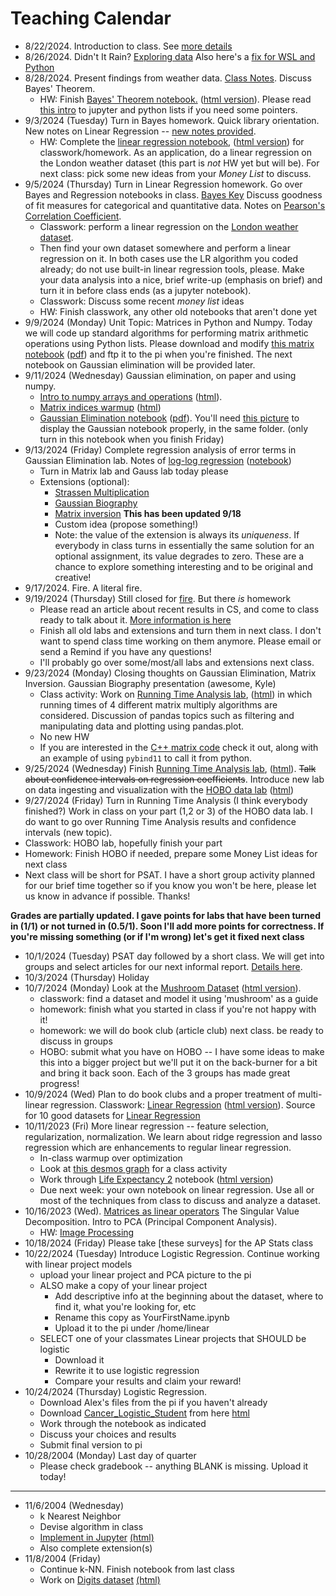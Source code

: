 # Teaching Calendar

- 8/22/2024. Introduction to class. See [more details](lessons/hw01.md)
- 8/26/2024. Didn't It Rain? [Exploring data](lessons/hw02.md) Also here's a [fix for WSL and Python](lessons/wsl.md)
- 8/28/2024. Present findings from weather data. [Class Notes](lessons/cw03.md). Discuss Bayes' Theorem.
	- HW: Finish [Bayes' Theorem notebook.](lessons/Bayes_Theorem_Student.ipynb) ([html version](./lessons/Bayes_Theorem_Student.html)). Please read [this intro](lessons/jupyter-python-intro.md) to jupyter and python lists if you need some pointers.
- 9/3/2024 (Tuesday) Turn in Bayes homework. Quick library orientation. New notes on Linear Regression -- [new notes provided](./lessons/Linear_regression_derivation.pdf).
	- HW: Complete the [linear regression notebook](./lessons/least-squares-01.ipynb), ([html version](./lessons/least-squares-01.html)) for classwork/homework. As an application, do a linear regression on the London weather dataset (this part is *not* HW yet but will be). For next class: pick some new ideas from your *Money List* to discuss.
- 9/5/2024 (Thursday) Turn in Linear Regression homework. Go over Bayes and Regression notebooks in class. [Bayes Key](lessons/Bayes_Theorem_Key.html) Discuss goodness of fit measures for categorical and quantitative data. Notes on [Pearson's Correlation Coefficient](./lessons/Correlation_Coefficient.pdf).
	- Classwork: perform a linear regression on the [London weather dataset](./data/london_weather.csv).
	- Then find your own dataset somewhere and perform a linear regression on it. In both cases use the LR algorithm you coded already; do not use built-in linear regression tools, please. Make your data analysis into a nice, brief write-up (emphasis on brief) and turn it in before class ends (as a jupyter notebook).
	- Classwork: Discuss some recent *money list* ideas
	- HW: Finish classwork, any other old notebooks that aren't done yet
- 9/9/2024 (Monday) Unit Topic: Matrices in Python and Numpy. Today we will code up standard algorithms for performing matrix arithmetic operations using Python lists. Please download and modify [this matrix notebook](./lessons/Matrices-student.ipynb) ([pdf](./lessons/Matrices-student.pdf)) and ftp it to the pi when you're finished. The next notebook on Gaussian elimination will be provided later.
- 9/11/2024 (Wednesday)  Gaussian elimination, on paper and using numpy.
	- [Intro to numpy arrays and operations](./lessons/Intro_to_Matrices_in_NumPy.ipynb) ([html](./lessons/Intro_to_Matrices_in_NumPy.html)).
	- [Matrix indices warmup](./lessons/Matrices_Index_Warmup-Student.ipynb) ([html](./lessons/Matrices_Index_Warmup-Student.html))
	- [Gaussian Elimination notebook](./lessons/Gaussian_Elimination-student.ipynb) ([pdf](./lessons/Gaussian_Elimination-student.pdf)). You'll need [this picture](./lessons/error-scatterplot.png) to display the Gaussian notebook properly, in the same folder. (only turn in this notebook when you finish Friday)
- 9/13/2024 (Friday) Complete regression analysis of error terms in Gaussian Elimination lab. Notes of [log-log regression](./lessons/LogLogRegression.html) ([notebook](./lessons/LogLogRegression.ipynb))
	- Turn in Matrix lab and Gauss lab today please
	- Extensions (optional):
		- [Strassen Multiplication](./lessons/Strassen-Lab.pdf)
		- [Gaussian Biography](./lessons/Gauss.pdf)
		- [Matrix inversion](./lessons/inversion.pdf) **This has been updated 9/18**
		- Custom idea (propose something!)
		- Note: the value of the extension is always its *uniqueness*. If everybody in class turns in essentially the same solution for an optional assignment, its value degrades to zero. These are a chance to explore something interesting and to be original and creative!
- 9/17/2024. Fire. A literal fire.
- 9/19/2024 (Thursday) Still closed for [fire](https://www.youtube.com/watch?v=XchwE9zVdnw). But there *is* homework
	- Please read an article about recent results in CS, and come to class ready to talk about it. [More information is here](./lessons/reading.md)
	- Finish all old labs and extensions and turn them in next class. I don't want to spend class time working on them anymore. Please email or send a Remind if you have any questions!
	- I'll probably go over some/most/all labs and extensions next class.
- 9/23/2024 (Monday) Closing thoughts on Gaussian Elimination, Matrix Inversion. Gaussian Biography presentation (awesome, Kyle)
	- Class activity: Work on [Running Time Analysis lab](./lessons/Running_Time_Analysis.ipynb), ([html](./lessons/Running_Time_Analysis.html)) in which running times of 4 different matrix multiply algorithms are considered. Discussion of pandas topics such as filtering and manipulating data and plotting using pandas.plot.
	- No new HW
	- If you are interested in the [C++ matrix code](./lessons/matrices.cpp) check it out, along with an example of using `pybind11` to call it from python.
- 9/25/2024 (Wednesday) Finish [Running Time Analysis lab](./lessons/Running_Time_Analysis.ipynb), ([html](./lessons/Running_Time_Analysis.html)). ~~Talk about confidence intervals on regression coefficients~~. Introduce new lab on data ingesting and visualization with the [HOBO data lab](./lessons/Hobo_Student.ipynb) ([html](./lessons/Hobo_Student.html))
- 9/27/2024 (Friday) Turn in Running Time Analysis (I think everybody finished?) Work in class on your part (1,2 or 3) of the HOBO data lab. I do want to go over Running Time Analysis results and confidence intervals (new topic).
- Classwork: HOBO lab, hopefully finish your part
- Homework: Finish HOBO if needed, prepare some Money List ideas for next class
- Next class will be short for PSAT. I have a short group activity planned for our brief time together so if you know you won't be here, please let us know in advance if possible. Thanks!

**Grades are partially updated. I gave points for labs that have been turned in (1/1) or not turned in (0.5/1). Soon I'll add more points for correctness. If you're missing something (or if I'm wrong) let's get it fixed next class**

- 10/1/2024 (Tuesday) PSAT day followed by a short class. We will get into groups and select articles for our next informal report. [Details here](./lessons/ML_Book_Club.md).
- 10/3/2024 (Thursday) Holiday
- 10/7/2024 (Monday) Look at the [Mushroom Dataset](./lessons/mushroom_student.ipynb) ([html version](./lessons/mushroom_student.html)).
  - classwork: find a dataset and model it using 'mushroom' as a guide
  - homework: finish what you started in class if you're not happy with it!
  - homework: we will do book club (article club) next class. be ready to discuss in groups
  - HOBO: submit what you have on HOBO -- I have some ideas to make this into a bigger project but we'll put it on the back-burner for a bit and bring it back soon. Each of the 3 groups has made great progress!
- 10/9/2024 (Wed) Plan to do book clubs and a proper treatment of multi-linear regression. Classwork: [Linear Regression](./lessons/Life_Expectancy_Student.ipynb) ([html version](./lessons/Life_Expectancy_Student.html)). Source for 10 good datasets for [Linear Regression](https://www.telusdigital.com/insights/ai-data/article/10-open-datasets-for-linear-regression)
- 10/11/2023 (Fri) More linear regression -- feature selection, regularization,  normalization. We learn about ridge regression and lasso regression which are enhancements to regular linear regression.
	- In-class warmup over optimization
	- Look at [this desmos graph](https://www.desmos.com/calculator/gqyuvs3iea) for a class activity
	- Work through [Life Expectancy 2](./lessons/Life_Part_2_Student.ipynb) notebook ([html version](./lessons/Life_Part_2_Student.html))
	- Due next week: your own notebook on linear regression. Use all or most of the techniques from class to discuss and analyze a dataset.
- 10/16/2023 (Wed). [Matrices as linear operators](./lessons/coordinates.pdf) The Singular Value Decomposition. Intro to PCA (Principal Component Analysis).
	- HW: [Image Processing](./lessons/picture.md)
- 10/18/2024 (Friday) Please take [these surveys] for the AP Stats class
- 10/22/2024 (Tuesday) Introduce Logistic Regression. Continue working with linear project models
	- upload your linear project and PCA picture to the pi
	- ALSO make a copy of your linear project
		- Add descriptive info at the beginning about the dataset, where to find it, what you're looking for, etc
		- Rename this copy as YourFirstName.ipynb
		- Upload it to the pi under /home/linear
	- SELECT one of your classmates Linear projects that SHOULD be logistic
		- Download it
		- Rewrite it to use logistic regression
		- Compare your results and claim your reward!
- 10/24/2024 (Thursday) Logistic Regression.
	- Download Alex's files from the pi if you haven't already
	- Download [Cancer_Logistic_Student](./lessons/Cancer_Logistic_Student.ipynb) from here [html](./lessons/Cancer_Logistic_Student.html)
	- Work through the notebook as indicated
	- Discuss your choices and results
	- Submit final version to pi
- 10/28/2004 (Monday) Last day of quarter
  - Please check gradebook -- anything BLANK is missing. Upload it today!
--------------------------------------------------
- 11/6/2004 (Wednesday)
  - k Nearest Neighbor
  - Devise algorithm in class
  - [Implement in Jupyter](./lessons/knn-Student.ipynb) [(html)](./lessons/knn-Student.html)
  - Also complete extension(s)
- 11/8/2004 (Friday)
  - Continue k-NN. Finish notebook from last class
  - Work on [Digits dataset](./lessons/digits-student.ipynb) [(html)](./lessons/digits-student.html)